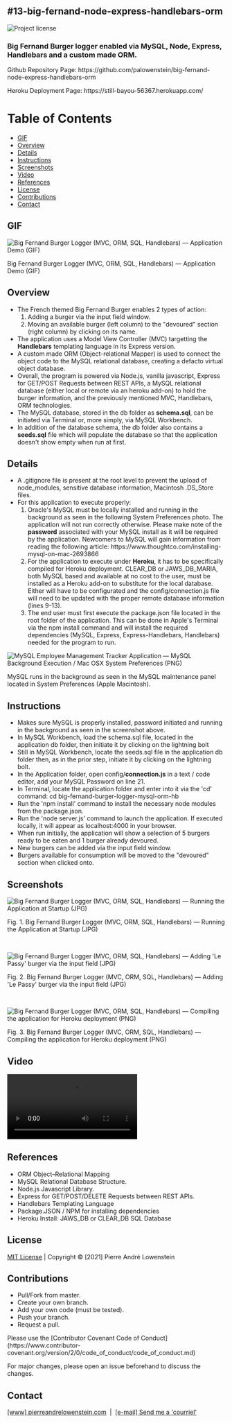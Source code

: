 ## #13-big-fernand-node-express-handlebars-orm
![Project license](https://img.shields.io/badge/license-MIT,https://choosealicense.com/licenses/mit/-brightgreen)

<h3>Big Fernand Burger logger enabled via MySQL, Node, Express, Handlebars and a custom made ORM.</h3>

<p>Github Repository Page: https://github.com/palowenstein/big-fernand-node-express-handlebars-orm</p>
<p>Heroku Deployment Page: https://still-bayou-56367.herokuapp.com/</p>

# Table of Contents
  * [GIF](#GIF)
  * [Overview](#Overview)
  * [Details](#Details)
  * [Instructions](#Instructions)
  * [Screenshots](#Screenshots)
  * [Video](#Video)
  * [References](#References)
  * [License](#License)
  * [Contributions](#Contributions)  
  * [Contact](#Contact)


## GIF
![Big Fernand Burger Logger (MVC, ORM, SQL, Handlebars) — Application Demo (GIF)](./demo_assets/13-big-fernand-node-express-handlebars-orm-application-demo.gif "Big Fernand Burger Logger (MVC, ORM, SQL, Handlebars) — Application Demo (GIF)")
<p>Big Fernand Burger Logger (MVC, ORM, SQL, Handlebars) — Application Demo (GIF)</p>

## Overview
<ul>
<li>The French themed Big Fernand Burger enables 2 types of action:
  <ol>
    <li>Adding a burger via the input field window.</li>
    <li>Moving an available burger (left column) to the "devoured" section (right column) by clicking on its name.</li>
  </ol>
</li>
<li>The application uses a Model View Controller (MVC) targetting the <strong>Handlebars</strong> templating language in its Express version.</li>
<li>A custom made ORM (Object-relational Mapper) is used to connect the object code to the MySQL relational database, creating a defacto virtual object database.</li>
<li>Overall, the program is powered via Node.js, vanilla javascript, Express for GET/POST Requests between REST APIs, a MySQL relational database (either local or remote via an heroku add-on) to hold the burger information, and the previously mentioned MVC, Handlebars, ORM technologies.</li>
<li>The MySQL database, stored in the db folder as <strong>schema.sql</strong>, can be initiated via Terminal or, more simply, via MySQL Workbench.</li>
<li>In addition of the database schema, the db folder also contains a <strong>seeds.sql</strong> file which will populate the database so that the application doesn't show empty when run at first.</li>
</ul>

## Details
<ul>
<li>A .gitignore file is present at the root level to prevent the upload of node_modules, sensitive database information, Macintosh .DS_Store files.</li>
<li>For this application to execute properly:
  <ol>
  <li>Oracle's MySQL must be locally installed and running in the background as seen in the following System Preferences photo. The application will not run correctly otherwise. Please make note of the <strong>password</strong> associated with your MySQL install as it will be required by the application. Newcomers to MySQL will gain information from reading the following article: https://www.thoughtco.com/installing-mysql-on-mac-2693866</li>
  <li>For the application to execute under <strong>Heroku</strong>, it has to be specifically compiled for Heroku deployment. CLEAR_DB or JAWS_DB_MARIA, both MySQL based and available at no cost to the user, must be installed as a Heroku add-on to substitute for the local database. Either will have to be configurated and the config/connection.js file will need to be updated with the proper remote database information (lines 9-13).</li>
  <li>The end user must first execute the package.json file located in the root folder of the application. This can be done in Apple's Terminal via the npm install command and will install the required dependencies (MySQL, Express, Express-Handlebars, Handlebars) needed for the program to run.</li>
  </ol>
</li>
</ul>

![MySQL Employee Management Tracker Application — MySQL Background Execution / Mac OSX System Preferences (PNG)](./demo_assets/12-mysql-employee-management-tracker-application-0-mac-system-preferences-mysql-running-in-background.png "MySQL Employee Management Tracker Application — MySQL Background Execution / Mac OSX System Preferences (PNG)")
<p>MySQL runs in the background as seen in the MySQL maintenance panel located in System Preferences (Apple Macintosh).</p>

## Instructions
<ul>
<li>Makes sure MySQL is properly installed, password initiated and running in the background as seen in the screenshot above.</li>
<li>In MySQL Workbench, load the schema.sql file, located in the application db folder, then initiate it by clicking on the lightning bolt</li>
<li>Still in MySQL Workbench, locate the seeds.sql file in the application db folder then, as in the prior step, initiate it by clicking on the lightning bolt.</li>
<li>In the Application folder, open config/<strong>connection.js</strong> in a text / code editor, add your MySQL Password on line 21.</li>
<li>In Terminal, locate the application folder and enter into it via the 'cd' command: cd big-fernand-burger-logger-mysql-orm-hb</li>
<li>Run the 'npm install' command to install the necessary node modules from the package.json.</li>
<li>Run the 'node server.js' command to launch the application. If executed locally, it will appear as localhost:4000 in your browser.</li>
<li>When run initially, the application will show a selection of 5 burgers ready to be eaten and 1 burger already devoured.</li>
<li>New burgers can be added via the input field window.</li>
<li>Burgers available for consumption will be moved to the "devoured" section when clicked onto.</li>
</ul>

## Screenshots

![Big Fernand Burger Logger (MVC, ORM, SQL, Handlebars) — Running the Application at Startup (JPG)](./demo_assets/13-big-fernand-node-express-handlebars-orm-application-at-startup.jpg "Big Fernand Burger Logger (MVC, ORM, SQL, Handlebars) — Running the Application at Startup (JPG)")
<p>Fig. 1. Big Fernand Burger Logger (MVC, ORM, SQL, Handlebars) — Running the Application at Startup (JPG)</p>
<br />

![Big Fernand Burger Logger (MVC, ORM, SQL, Handlebars) — Adding 'Le Passy' burger via the input field (JPG)](./demo_assets/13-big-fernand-node-express-handlebars-orm-application-at-startup+le-passy.jpg "Big Fernand Burger Logger (MVC, ORM, SQL, Handlebars) — Adding 'Le Passy' burger via the input field (JPG)")
<p>Fig. 2. Big Fernand Burger Logger (MVC, ORM, SQL, Handlebars) — Adding 'Le Passy' burger via the input field (JPG)</p>
<br />

![Big Fernand Burger Logger (MVC, ORM, SQL, Handlebars) — Compiling the application for Heroku deployment (PNG)](./demo_assets/13-big-fernand-node-express-handlebars-orm-heroku-compile.png "Big Fernand Burger Logger (MVC, ORM, SQL, Handlebars) — Compiling the application for Heroku deployment (PNG)")
<p>Fig. 3. Big Fernand Burger Logger (MVC, ORM, SQL, Handlebars) — Compiling the application for Heroku deployment (PNG)</p>

## Video
![Big Fernand Burger Logger (MVC, ORM, SQL, Handlebars) - Application Demo (MP4)](./demo_assets/13-big-fernand-node-express-handlebars-orm-application-demo.mp4 "Big Fernand Burger Logger (MVC, ORM, SQL, Handlebars) - Application Demo (MP4)")
<br />

## References
<ul>
	<li>ORM Object–Relational Mapping</li>
	<li>MySQL Relational Database Structure.</li>
	<li>Node.js Javascript Library.</li>
	<li>Express for GET/POST/DELETE Requests between REST APIs.</li>
	<li>Handlebars Templating Language</li>
	<li>Package.JSON / NPM for installing dependencies</li>
  <li>Heroku Install: JAWS_DB or CLEAR_DB SQL Database</li>
</ul>

## License
<p>
<a href="./MITlicense.txt">MIT License</a> | Copyright © [2021] Pierre André Lowenstein
</p>

## Contributions
<ul>
<li>Pull/Fork from master.</li>
<li>Create your own branch.</li>
<li>Add your own code (must be tested).</li>
<li>Push your branch.</li>
<li>Request a pull.</li>
</ul>

<p>Please use the [Contributor Covenant Code of Conduct](https://www.contributor-covenant.org/version/2/0/code_of_conduct/code_of_conduct.md)</p>
<p>For major changes, please open an issue beforehand to discuss the changes.</p>

## Contact
<p>
<a href="https://pierreandrelowenstein.com" title="[www] Pierre Andr&eacute; Lowenstein" target="_blank">[www] pierreandrelowenstein.com</a>
&nbsp;|&nbsp;
<a href="mailto:coder@pierreandrelowenstein.com" title="Courriel / E-Mail">[e-mail] Send me a 'courriel'</a>
</p>